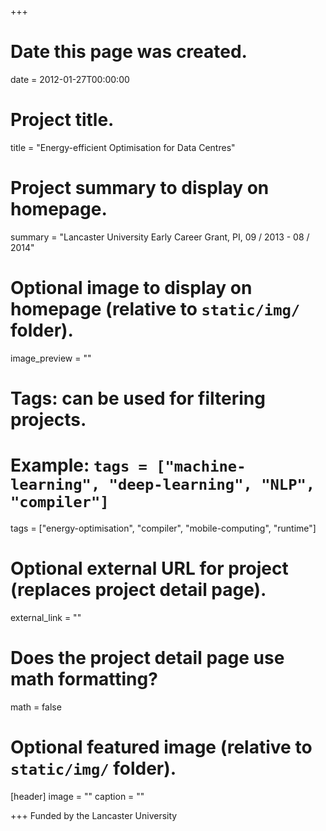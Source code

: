 +++
# Date this page was created.
date = 2012-01-27T00:00:00

# Project title.
title = "Energy-efficient Optimisation for Data Centres"

# Project summary to display on homepage.
summary = "Lancaster University Early Career Grant, PI, 09 / 2013 - 08 / 2014"

# Optional image to display on homepage (relative to `static/img/` folder).
image_preview = ""

# Tags: can be used for filtering projects.
# Example: `tags = ["machine-learning", "deep-learning", "NLP", "compiler"]`
tags = ["energy-optimisation", "compiler", "mobile-computing", "runtime"]

# Optional external URL for project (replaces project detail page).
external_link = ""

# Does the project detail page use math formatting?
math = false

# Optional featured image (relative to `static/img/` folder).
[header]
image = ""
caption = ""

+++
Funded by the Lancaster University
